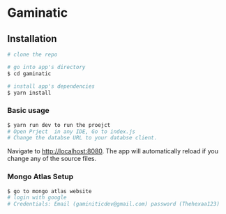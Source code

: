

# Gaminatic










## Installation

``` bash
# clone the repo

# go into app's directory
$ cd gaminatic

# install app's dependencies
$ yarn install

```



### Basic usage

``` bash
$ yarn run dev to run the proejct
# Open Prject  in any IDE, Go to index.js
# Change the databse URL to your databse client.
```

Navigate to [http://localhost:8080](http://localhost:8080). The app will automatically reload if you change any of the source files.

### Mongo Atlas Setup

``` bash
$ go to mongo atlas website
# login with google
# Credentials: Email (gaminiticdev@gmail.com) password (Thehexaa123)
```
